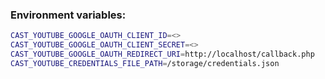 ### Environment variables:

``` bash
CAST_YOUTUBE_GOOGLE_OAUTH_CLIENT_ID=<>
CAST_YOUTUBE_GOOGLE_OAUTH_CLIENT_SECRET=<>
CAST_YOUTUBE_GOOGLE_OAUTH_REDIRECT_URI=http://localhost/callback.php
CAST_YOUTUBE_CREDENTIALS_FILE_PATH=/storage/credentials.json
```
